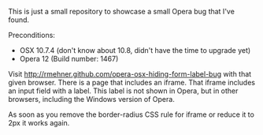 This is just a small repository to showcase a small Opera bug that I've found.

Preconditions:

* OSX 10.7.4 (don't know about 10.8, didn't have the time to upgrade yet)
* Opera 12 (Build number: 1467)

Visit http://rmehner.github.com/opera-osx-hiding-form-label-bug with that given browser.
There is a page that includes an iframe. That iframe includes an input field with a label.
This label is not shown in Opera, but in other browsers, including the Windows version of Opera.

As soon as you remove the border-radius CSS rule for iframe or reduce it to 2px it works again.
